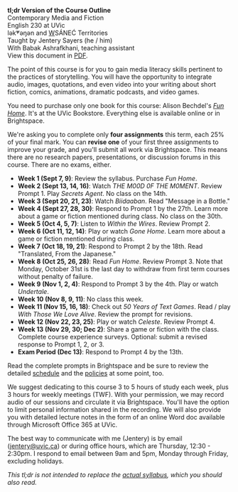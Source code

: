 **tl;dr Version of the Course Outline**     
Contemporary Media and Fiction    
English 230 at UVic    
lək̓ʷəŋən and <u>W</u>SÁNEĆ Territories       
Taught by Jentery Sayers (he / him)  
With Babak Ashrafkhani, teaching assistant  
View this document in [PDF](guide.pdf).

The point of this course is for you to gain media literacy skills pertinent to the practices of storytelling. You will have the opportunity to integrate audio, images, quotations, and even video into your writing about short fiction, comics, animations, dramatic podcasts, and video games.

You need to purchase only one book for this course: Alison Bechdel's [*Fun Home*](https://www.uvicbookstore.ca/text/book/9780618871711?course_id=122032). It's at the UVic Bookstore. Everything else is available online or in Brightspace. 

We're asking you to complete only **four assignments** this term, each 25% of your final mark. You can **revise one** of your first three assignments to improve your grade, and you'll submit all work via Brightspace. This means there are no research papers, presentations, or discussion forums in this course. There are no exams, either. 

* **Week 1 (Sept 7, 9)**: Review the syllabus. Purchase *Fun Home*. 
* **Week 2 (Sept 13, 14, 16)**: Watch *THE M00D 0F THE M0MENT*. Review Prompt 1. Play *Secrets Agent*. No class on the 14th. 
* **Week 3 (Sept 20, 21, 23)**: Watch *Biidaaban*. Read "Message in a Bottle."
* **Week 4 (Sept 27, 28, 30)**: Respond to Prompt 1 by the 27th. Learn more about a game or fiction mentioned during class. No class on the 30th. 
* **Week 5 (Oct 4, 5, 7)**: Listen to *Within the Wires*. Review Prompt 2. 
* **Week 6 (Oct 11, 12, 14)**: Play or watch *Gone Home*. Learn more about a game or fiction mentioned during class.
* **Week 7 (Oct 18, 19, 21)**: Respond to Prompt 2 by the 18th. Read "Translated, From the Japanese."
* **Week 8 (Oct 25, 26, 28)**: Read *Fun Home*. Review Prompt 3. Note that Monday, October 31st is the last day to withdraw from first term courses without penalty of failure. 
* **Week 9 (Nov 1, 2, 4)**: Respond to Prompt 3 by the 4th. Play or watch *Undertale*. 
* **Week 10 (Nov 8, 9, 11)**: No class this week. 
* **Week 11 (Nov 15, 16, 18)**: Check out *50 Years of Text Games*. Read / play *With Those We Love Alive*. Review the prompt for revisions. 
* **Week 12 (Nov 22, 23, 25)**: Play or watch *Celeste*. Review Prompt 4. 
* **Week 13 (Nov 29, 30; Dec 2)**: Share a game or fiction with the class. Complete course experience surveys. Optional: submit a revised response to Prompt 1, 2, or 3. 
* **Exam Period (Dec 13)**: Respond to Prompt 4 by the 13th.  

Read the complete prompts in Brightspace and be sure to review the detailed [schedule](https://jentery.github.io/engl230v3/index.html#schedule) and the [policies](https://jentery.github.io/engl230v3/index.html#policies) at some point, too.  

We suggest dedicating to this course 3 to 5 hours of study each week, plus 3 hours for weekly meetings (TWF). With your permission, we may record audio of our sessions and circulate it via Brightspace. You'll have the option to limit personal information shared in the recording. We will also provide you with detailed lecture notes in the form of an online Word doc available through Microsoft Office 365 at UVic. 

The best way to communicate with me (Jentery) is by email ([jentery@uvic.ca](mailto:jentery@uvic.ca)) or during office hours, which are Thursday, 12:30 - 2:30pm. I respond to email between 9am and 5pm, Monday through Friday, excluding holidays. 

*This tl;dr is not intended to replace the [actual syllabus](https://jentery.github.io/engl230v3/), which you should also read.* 